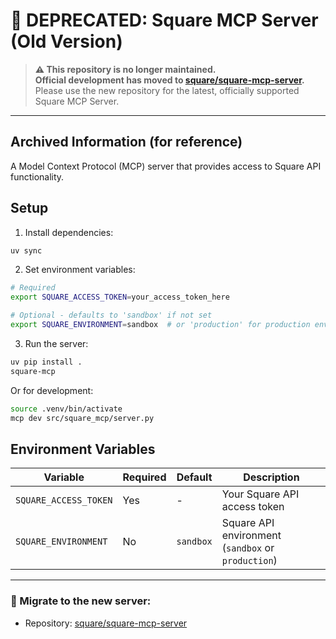# 🚨 DEPRECATED: Square MCP Server (Old Version)

> **⚠️ This repository is no longer maintained.**  
> **Official development has moved to [square/square-mcp-server](https://github.com/square/square-mcp-server).**  
> Please use the new repository for the latest, officially supported Square MCP Server.

---

## Archived Information (for reference)

A Model Context Protocol (MCP) server that provides access to Square API functionality.

## Setup

1. Install dependencies:
```bash
uv sync
```

2. Set environment variables:
```bash
# Required
export SQUARE_ACCESS_TOKEN=your_access_token_here

# Optional - defaults to 'sandbox' if not set
export SQUARE_ENVIRONMENT=sandbox  # or 'production' for production environment
```

3. Run the server:
```bash
uv pip install .
square-mcp
```

Or for development:
```bash
source .venv/bin/activate
mcp dev src/square_mcp/server.py
```

## Environment Variables

| Variable | Required | Default | Description |
|----------|----------|---------|-------------|
| `SQUARE_ACCESS_TOKEN` | Yes | - | Your Square API access token |
| `SQUARE_ENVIRONMENT` | No | `sandbox` | Square API environment (`sandbox` or `production`) |

---

### 🔗 Migrate to the new server:
- Repository: [square/square-mcp-server](https://github.com/square/square-mcp-server)
